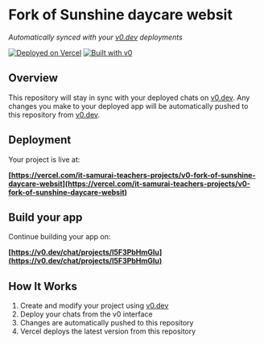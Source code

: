 # Fork of Sunshine daycare websit

*Automatically synced with your [v0.dev](https://v0.dev) deployments*

[![Deployed on Vercel](https://img.shields.io/badge/Deployed%20on-Vercel-black?style=for-the-badge&logo=vercel)](https://vercel.com/it-samurai-teachers-projects/v0-fork-of-sunshine-daycare-websit)
[![Built with v0](https://img.shields.io/badge/Built%20with-v0.dev-black?style=for-the-badge)](https://v0.dev/chat/projects/l5F3PbHmGIu)

## Overview

This repository will stay in sync with your deployed chats on [v0.dev](https://v0.dev).
Any changes you make to your deployed app will be automatically pushed to this repository from [v0.dev](https://v0.dev).

## Deployment

Your project is live at:

**[https://vercel.com/it-samurai-teachers-projects/v0-fork-of-sunshine-daycare-websit](https://vercel.com/it-samurai-teachers-projects/v0-fork-of-sunshine-daycare-websit)**

## Build your app

Continue building your app on:

**[https://v0.dev/chat/projects/l5F3PbHmGIu](https://v0.dev/chat/projects/l5F3PbHmGIu)**

## How It Works

1. Create and modify your project using [v0.dev](https://v0.dev)
2. Deploy your chats from the v0 interface
3. Changes are automatically pushed to this repository
4. Vercel deploys the latest version from this repository
